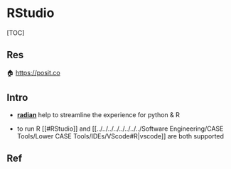 # RStudio

[TOC]



## Res
🏠 https://posit.co



## Intro
+ **[radian](https://github.com/randy3k/radian)** help to streamline the experience for python & R

+ to run R [[#RStudio]] and [[../../../../../../../../Software Engineering/CASE Tools/Lower CASE Tools/IDEs/VScode#R|vscode]] are both supported 


## Ref
